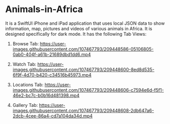 # Animals-in-Africa
It is a SwiftUI iPhone and iPad application that uses local JSON data to show information, map, pictures and videos of various animals in Africa. It is designed specifically for dark mode. It has the following Tab Views:

1. Browse Tab:
https://user-images.githubusercontent.com/107467793/209448586-05106805-0ab0-404f-a61b-21689dbd1dd6.mp4

2. Watch Tab:
https://user-images.githubusercontent.com/107467793/209448600-8ed8d535-6f9f-4d70-b420-c34516b45973.mp4


3. Locations Tab:
https://user-images.githubusercontent.com/107467793/209448606-c7594e6d-f5f1-46e2-bc7c-b0b16d481398.mp4

4. Gallery Tab:
https://user-images.githubusercontent.com/107467793/209448608-2db647a6-2dcb-4cee-86a4-cd7a104da34d.mp4

